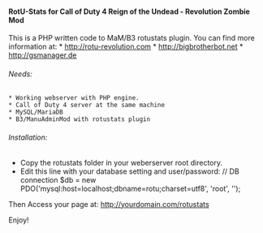 #### RotU-Stats for Call of Duty 4 Reign of the Undead - Revolution Zombie Mod

This is a PHP written code to MaM/B3 rotustats plugin.
You can find more information at:
    * http://rotu-revolution.com
    * http://bigbrotherbot.net
    * http://gsmanager.de

###### Needs:
    * Working webserver with PHP engine.
    * Call of Duty 4 server at the same machine
    * MySQL/MariaDB
    * B3/ManuAdminMod with rotustats plugin

###### Installation:
* Copy the rotustats folder in your weberserver root directory.
* Edit this line with your database setting and user/password:
// DB connection
$db = new PDO('mysql:host=localhost;dbname=rotu;charset=utf8', 'root', '');

Then Access your page at:
http://yourdomain.com/rotustats

Enjoy!


